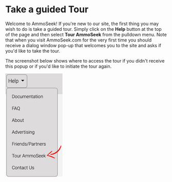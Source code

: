 <!-- TITLE: Site Tour -->
<!-- SUBTITLE: A quick summary of Site Tour -->

# Take a guided Tour
Welcome to AmmoSeek! If you're new to our site, the first thing you may wish to do is take a guided tour. Simply click on the **Help** button at the top of the page and then select **Tour AmmoSeek** from the pulldown menu. Note that when you visit AmmoSeek.com for the very first time you should receive a dialog window pop-up that welcomes you to the site and asks if you'd like to take the tour.

The screenshot below shows where to access the tour if you didn't receive this popup or if you'd like to initiate the tour again.

![Tourammoseekoption](/uploads/tourammoseekoption.png "Tourammoseekoption")